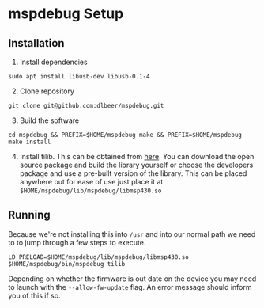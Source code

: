 # mspdebug Setup

## Installation

1. Install dependencies
```
sudo apt install libusb-dev libusb-0.1-4
```

2. Clone repository
```
git clone git@github.com:dlbeer/mspdebug.git
```

3. Build the software
```
cd mspdebug && PREFIX=$HOME/mspdebug make && PREFIX=$HOME/mspdebug make install
```

4. Install tilib. This can be obtained from [here](https://www.ti.com/tool/MSPDS).  You can download the open source package and build the library yourself or choose the developers package and use a pre-built version of the library. This can be placed anywhere but for ease of use just place it at `$HOME/mspdebug/lib/mspdebug/libmsp430.so`

## Running

Because we're not installing this into `/usr` and into our normal path we need to to jump through a few steps to execute. 

```
LD_PRELOAD=$HOME/mspdebug/lib/mspdebug/libmsp430.so $HOME/mspdebug/bin/mspdebug tilib
```

Depending on whether the firmware is out date on the device you may need to launch with the `--allow-fw-update` flag. An error message should inform you of this if so.
